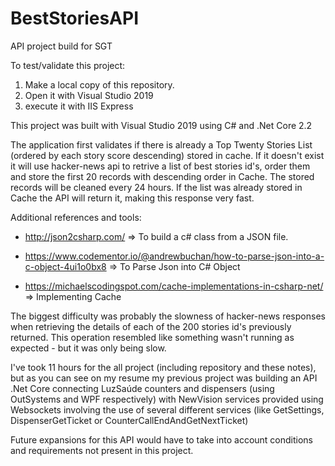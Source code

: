 # BestStoriesAPI
API project build for SGT

To test/validate this project:

  1. Make a local copy of this repository.
  2. Open it with Visual Studio 2019 
  3. execute it with IIS Express

This project was built with Visual Studio 2019 using C# and .Net Core 2.2

The application first validates if there is already a Top Twenty Stories List (ordered by each story score descending) stored in cache. 
If it doesn't exist it will use hacker-news api to retrive a list of best stories id's, order them and store the first 20 records with descending order in Cache. The stored records will be cleaned every 24 hours.
If the list was already stored in Cache the API will return it, making this response very fast.


Additional references and tools:

 * http://json2csharp.com/ => To build a c# class from a JSON file.   
  
 * https://www.codementor.io/@andrewbuchan/how-to-parse-json-into-a-c-object-4ui1o0bx8 => To Parse Json into C# Object
  
 * https://michaelscodingspot.com/cache-implementations-in-csharp-net/ => Implementing Cache


The biggest difficulty was probably the slowness of hacker-news responses when retrieving the details of each of the 200 stories id's previously returned. This operation resembled like something wasn't running as expected - but it was only being slow. 

I've took 11 hours for the all project (including repository and these notes), but as you can see on my resume my previous project was building an API .Net Core connecting LuzSaúde counters and dispensers (using OutSystems and WPF respectively) with NewVision services provided using Websockets involving the use of several different services (like GetSettings, DispenserGetTicket or CounterCallEndAndGetNextTicket)

Future expansions for this API would have to take into account conditions and requirements not present in this project.
